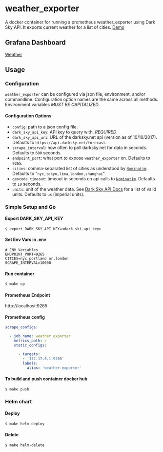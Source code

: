 # weather_exporter

A docker container for running a prometheus weather_exporter using Dark Sky API. It exports current weather for a list of cities. [Demo](https://github.com/celliott/telemetry)

## Grafana Dashboard
[Weather](https://grafana.com/dashboards/2441)

## Usage

### Configuration

`weather_exporter` can be configured via json file, environment, and/or commandline.
Configuration option names are the same across all methods. Environment variables _MUST BE CAPITALIZED_.

#### Configuration Options

 - `config`: path to a json config file.
 - `dark_sky_api_key`: API key to query with. _REQUIRED_.
 - `dark_sky_api_uri`: URL of the darksky.net api (version as of 10/10/2017). Defaults to `https://api.darksky.net/forecast`.
 - `scrape_interval`: how often to poll darksky.net for data in seconds. Defaults to `600` seconds.
 - `endpoint_port`: what port to expose `weather_exporter` on. Defaults to `9265`.
 - `cities`: comma-separated list of cities as understood by [`Nominatim`](https://wiki.openstreetmap.org/wiki/Nominatim). Defaults to "`nyc,tokyo,lima,london,shanghai`".
 - `geocode_timeout`: timeout in seconds on api calls to [`Nominatim`](https://wiki.openstreetmap.org/wiki/Nominatim). Defaults to `10` seconds.
 - `units`: unit of the weather data. See [Dark Sky API Docs](https://darksky.net/dev/docs#forecast-request) for a list of valid units. Defaults to `us` (imperial units).

### Simple Setup and Go

#### Export DARK_SKY_API_KEY
```
$ export DARK_SKY_API_KEY=<dark_ski_api_key>
```

#### Set Env Vars in .env
```
# ENV Variables
ENDPOINT_PORT=9265
CITIES=nyc,portland or,london
SCRAPE_INTERVAL=10000
```

#### Run container
```bash
$ make up
```

#### Prometheus Endpoint

http://localhost:9265

#### Prometheus config
```yaml
scrape_configs:

  - job_name: weather_exporter
    metrics_path: /
    static_configs:

      - targets:
        - '172.17.0.1:9265'
        labels:
          alias: 'weather-exporter'
 ```

#### To build and push container docker hub
```bash
$ make push
```

### Helm chart

#### Deploy

```bash
$ make helm-deploy
```

#### Delete

```bash
$ make helm-delete
```
